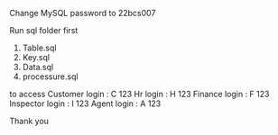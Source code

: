 Change MySQL password to 22bcs007 


Run sql folder first 
1. Table.sql
2. Key.sql
3. Data.sql
4. processure.sql

to access 
Customer login : C 123
Hr login : H 123
Finance login : F 123
Inspector login : I 123
Agent login : A 123

Thank you 
